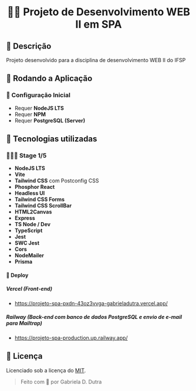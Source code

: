<div align="center">

# 👩‍💻 Projeto de Desenvolvimento WEB II em SPA

</div>

## 📄 Descrição

Projeto desenvolvido para a disciplina de desenvolvimento WEB II do IFSP 

## 🚀 Rodando a Aplicação

### 🔧 Configuração Inicial

- Requer **NodeJS LTS**
- Requer **NPM**
- Requer **PostgreSQL (Server)**


## 🔧 Tecnologias utilizadas

### 👨🏻‍🚀 Stage 1/5

- **NodeJS LTS** 
- **Vite**
- **Tailwind CSS** com Postconfig CSS  
- **Phosphor React** 
- **Headless UI** 
- **Tailwind CSS Forms** 
- **Tailwind CSS ScrollBar** 
- **HTML2Canvas**
- **Express** 
- **TS Node / Dev** 
- **TypeScript** 
- **Jest** 
- **SWC Jest** 
- **Cors**
- **NodeMailer** 
- **Prisma** 

#### 🚀 Deploy

##### _Vercel_ (_Front-end_)

- <https://projeto-spa-pxdn-43oz3vvga-gabrieladutra.vercel.app/>

##### _Railway_ (_Back-end_ com banco de dados _PostgreSQL_ e envio de e-mail para _Mailtrap_)

- <https://projeto-spa-production.up.railway.app/>


## 📝 Licença

Licenciado sob a licença do [MIT](LICENSE.txt).

> Feito com 💜 por Gabriela D. Dutra
